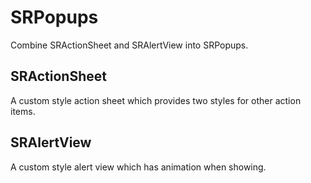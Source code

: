 # SRPopups

Combine SRActionSheet and SRAlertView into SRPopups.

## SRActionSheet

A custom style action sheet which provides two styles for other action items.

## SRAlertView

A custom style alert view which has animation when showing.